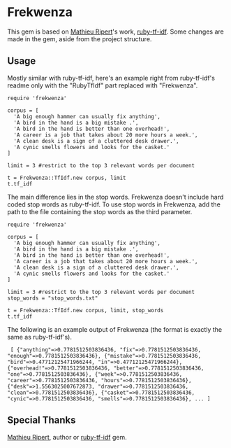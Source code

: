 # Frekwenza

This gem is based on [Mathieu Ripert](https://github.com/mathieuripert)'s work, [ruby-tf-idf](https://github.com/mathieuripert/ruby-tf-idf). Some changes are made in the gem, aside from the project structure.

## Usage

Mostly similar with ruby-tf-idf, here's an example right from ruby-tf-idf's readme only with the "RubyTfIdf" part replaced with "Frekwenza".

```
require 'frekwenza'

corpus = [
  'A big enough hammer can usually fix anything',
  'A bird in the hand is a big mistake .',
  'A bird in the hand is better than one overhead!',
  'A career is a job that takes about 20 more hours a week.',
  'A clean desk is a sign of a cluttered desk drawer.',
  'A cynic smells flowers and looks for the casket.'
]

limit = 3 #restrict to the top 3 relevant words per document

t = Frekwenza::TfIdf.new corpus, limit
t.tf_idf
```

The main difference lies in the stop words. Frekwenza doesn't include hard coded stop words as ruby-tf-idf.  To use stop words in Frekwenza, add the path to the file containing the stop words as the third parameter.

```
require 'frekwenza'

corpus = [
  'A big enough hammer can usually fix anything',
  'A bird in the hand is a big mistake .',
  'A bird in the hand is better than one overhead!',
  'A career is a job that takes about 20 more hours a week.',
  'A clean desk is a sign of a cluttered desk drawer.',
  'A cynic smells flowers and looks for the casket.'
]

limit = 3 #restrict to the top 3 relevant words per document
stop_words = "stop_words.txt"

t = Frekwenza::TfIdf.new corpus, limit, stop_words
t.tf_idf
```

The following is an example output of Frekwenza (the format is exactly the same as ruby-tf-idf's).

```
 [ {"anything"=>0.7781512503836436, "fix"=>0.7781512503836436, "enough"=>0.7781512503836436}, {"mistake"=>0.7781512503836436, "bird"=>0.47712125471966244, "in"=>0.47712125471966244}, {"overhead!"=>0.7781512503836436, "better"=>0.7781512503836436, "one"=>0.7781512503836436}, {"week"=>0.7781512503836436, "career"=>0.7781512503836436, "hours"=>0.7781512503836436}, {"desk"=>1.5563025007672873, "drawer"=>0.7781512503836436, "clean"=>0.7781512503836436}, {"casket"=>0.7781512503836436, "cynic"=>0.7781512503836436, "smells"=>0.7781512503836436}, ... ]
```

## Special Thanks

[Mathieu Ripert](https://github.com/mathieuripert), author or [ruby-tf-idf](https://github.com/mathieuripert/ruby-tf-idf) gem.
